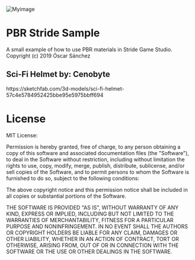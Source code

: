![Myimage](https://github.com/meriaizen86/StridePbrMaterials/blob/master/img/img.png)



<h1>PBR Stride Sample</h1>
  
A small example of how to use PBR materials in Stride Game Studio.
Copyright (c) 2019 Óscar Sánchez

<h2>Sci-Fi Helmet by: Cenobyte</h2>
  https://sketchfab.com/3d-models/sci-fi-helmet-57c4e5784952425bbe95e5975bbff694

<h1>License</h1>

MIT License:

Permission is hereby granted, free of charge, to any person obtaining a copy
of this software and associated documentation files (the "Software"), to deal
in the Software without restriction, including without limitation the rights
to use, copy, modify, merge, publish, distribute, sublicense, and/or sell
copies of the Software, and to permit persons to whom the Software is
furnished to do so, subject to the following conditions:

The above copyright notice and this permission notice shall be included in all
copies or substantial portions of the Software.

THE SOFTWARE IS PROVIDED "AS IS", WITHOUT WARRANTY OF ANY KIND, EXPRESS OR
IMPLIED, INCLUDING BUT NOT LIMITED TO THE WARRANTIES OF MERCHANTABILITY,
FITNESS FOR A PARTICULAR PURPOSE AND NONINFRINGEMENT. IN NO EVENT SHALL THE
AUTHORS OR COPYRIGHT HOLDERS BE LIABLE FOR ANY CLAIM, DAMAGES OR OTHER
LIABILITY, WHETHER IN AN ACTION OF CONTRACT, TORT OR OTHERWISE, ARISING FROM,
OUT OF OR IN CONNECTION WITH THE SOFTWARE OR THE USE OR OTHER DEALINGS IN THE
SOFTWARE.
